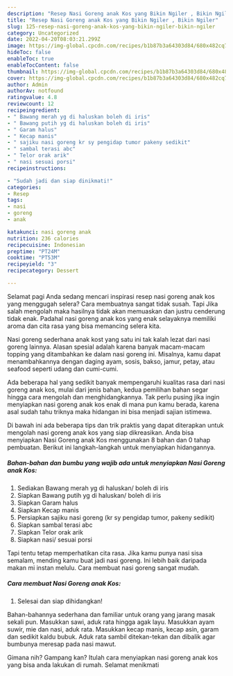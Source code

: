 ```yaml
---
description: "Resep Nasi Goreng anak Kos yang Bikin Ngiler , Bikin Ngiler"
title: "Resep Nasi Goreng anak Kos yang Bikin Ngiler , Bikin Ngiler"
slug: 125-resep-nasi-goreng-anak-kos-yang-bikin-ngiler-bikin-ngiler
category: Uncategorized
date: 2022-04-20T08:03:21.299Z
image: https://img-global.cpcdn.com/recipes/b1b87b3a64303d84/680x482cq70/nasi-goreng-anak-kos-foto-resep-utama.jpg
hideToc: false
enableToc: true
enableTocContent: false
thumbnail: https://img-global.cpcdn.com/recipes/b1b87b3a64303d84/680x482cq70/nasi-goreng-anak-kos-foto-resep-utama.jpg
cover: https://img-global.cpcdn.com/recipes/b1b87b3a64303d84/680x482cq70/nasi-goreng-anak-kos-foto-resep-utama.jpg
author: Admin
authorAv: notfound
ratingvalue: 4.8
reviewcount: 12
recipeingredient:
- " Bawang merah yg di haluskan boleh di iris"
- " Bawang putih yg di haluskan boleh di iris"
- " Garam halus"
- " Kecap manis"
- " sajiku nasi goreng kr sy pengidap tumor pakeny sedikit"
- " sambal terasi abc"
- " Telor orak arik"
- " nasi sesuai porsi"
recipeinstructions:

- "Sudah jadi dan siap dinikmati!"
categories:
- Resep
tags:
- nasi
- goreng
- anak

katakunci: nasi goreng anak 
nutrition: 236 calories
recipecuisine: Indonesian
preptime: "PT24M"
cooktime: "PT53M"
recipeyield: "3"
recipecategory: Dessert

---
```



Selamat pagi Anda sedang mencari inspirasi resep nasi goreng anak kos yang menggugah selera? Cara membuatnya sangat tidak susah. Tapi Jika salah mengolah maka hasilnya tidak akan memuaskan dan justru cenderung tidak enak. Padahal nasi goreng anak kos yang enak selayaknya memiliki aroma dan cita rasa yang bisa memancing selera kita.


Nasi goreng sederhana anak kost yang satu ini tak kalah lezat dari nasi goreng lainnya. Alasan spesial adalah karena banyak macam-macam topping yang ditambahkan ke dalam nasi goreng ini. Misalnya, kamu dapat menambahkannya dengan daging ayam, sosis, bakso, jamur, petay, atau seafood seperti udang dan cumi-cumi.

Ada beberapa hal yang sedikit banyak mempengaruhi kualitas rasa dari nasi goreng anak kos, mulai dari jenis bahan, kedua pemilihan bahan segar hingga cara mengolah dan menghidangkannya. Tak perlu pusing jika ingin menyiapkan nasi goreng anak kos enak di mana pun kamu berada, karena asal sudah tahu triknya maka hidangan ini bisa menjadi sajian istimewa.


Di bawah ini ada beberapa tips dan trik praktis yang dapat diterapkan untuk mengolah nasi goreng anak kos yang siap dikreasikan. Anda bisa menyiapkan Nasi Goreng anak Kos menggunakan 8 bahan dan 0 tahap pembuatan. Berikut ini langkah-langkah untuk menyiapkan hidangannya.

<!--inarticleads1-->

##### Bahan-bahan dan bumbu yang wajib ada untuk menyiapkan Nasi Goreng anak Kos:

1. Sediakan  Bawang merah yg di haluskan/ boleh di iris
1. Siapkan  Bawang putih yg di haluskan/ boleh di iris
1. Siapkan  Garam halus
1. Siapkan  Kecap manis
1. Persiapkan  sajiku nasi goreng (kr sy pengidap tumor, pakeny sedikit)
1. Siapkan  sambal terasi abc
1. Siapkan  Telor orak arik
1. Siapkan  nasi/ sesuai porsi


Tapi tentu tetap memperhatikan cita rasa. Jika kamu punya nasi sisa semalam, mending kamu buat jadi nasi goreng. Ini lebih baik daripada makan mi instan melulu. Cara membuat nasi goreng sangat mudah. 

<!--inarticleads2-->

##### Cara membuat Nasi Goreng anak Kos:


1. Selesai dan siap dihidangkan!

Bahan-bahannya sederhana dan familiar untuk orang yang jarang masak sekali pun. Masukkan sawi, aduk rata hingga agak layu. Masukkan ayam suwir, mie dan nasi, aduk rata. Masukkan kecap manis, kecap asin, garam dan sedikit kaldu bubuk. Aduk rata sambil ditekan-tekan dan dibalik agar bumbunya meresap pada nasi mawut. 

Gimana nih? Gampang kan? Itulah cara menyiapkan nasi goreng anak kos yang bisa anda lakukan di rumah. Selamat menikmati
